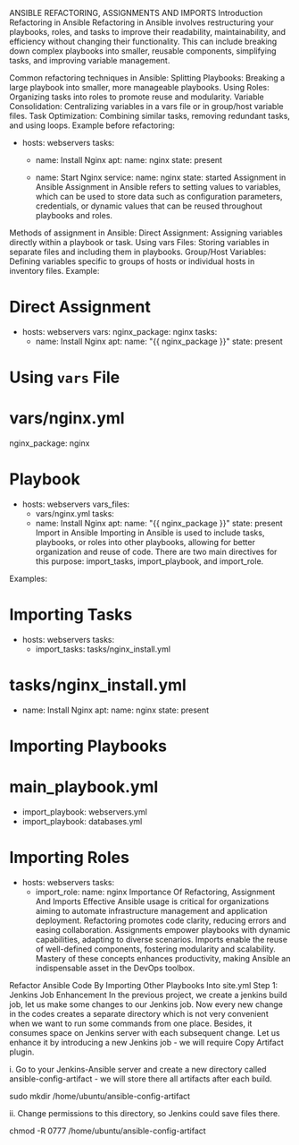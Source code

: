 ANSIBLE REFACTORING, ASSIGNMENTS AND IMPORTS
Introduction
Refactoring in Ansible
Refactoring in Ansible involves restructuring your playbooks, roles, and tasks to improve their readability, maintainability, and efficiency without changing their functionality. This can include breaking down complex playbooks into smaller, reusable components, simplifying tasks, and improving variable management.

Common refactoring techniques in Ansible:
Splitting Playbooks: Breaking a large playbook into smaller, more manageable playbooks.
Using Roles: Organizing tasks into roles to promote reuse and modularity.
Variable Consolidation: Centralizing variables in a vars file or in group/host variable files.
Task Optimization: Combining similar tasks, removing redundant tasks, and using loops.
Example before refactoring:

- hosts: webservers
  tasks:
    - name: Install Nginx
      apt:
        name: nginx
        state: present

    - name: Start Nginx
      service:
        name: nginx
        state: started
Assignment in Ansible
Assignment in Ansible refers to setting values to variables, which can be used to store data such as configuration parameters, credentials, or dynamic values that can be reused throughout playbooks and roles.

Methods of assignment in Ansible:
Direct Assignment: Assigning variables directly within a playbook or task.
Using vars Files: Storing variables in separate files and including them in playbooks.
Group/Host Variables: Defining variables specific to groups of hosts or individual hosts in inventory files.
Example:

# Direct Assignment
- hosts: webservers
  vars:
    nginx_package: nginx
  tasks:
    - name: Install Nginx
      apt:
        name: "{{ nginx_package }}"
        state: present

# Using `vars` File
# vars/nginx.yml
nginx_package: nginx

# Playbook
- hosts: webservers
  vars_files:
    - vars/nginx.yml
  tasks:
    - name: Install Nginx
      apt:
        name: "{{ nginx_package }}"
        state: present
Import in Ansible
Importing in Ansible is used to include tasks, playbooks, or roles into other playbooks, allowing for better organization and reuse of code. There are two main directives for this purpose: import_tasks, import_playbook, and import_role.

Examples:

# Importing Tasks
- hosts: webservers
  tasks:
    - import_tasks: tasks/nginx_install.yml

# tasks/nginx_install.yml
- name: Install Nginx
  apt:
    name: nginx
    state: present

# Importing Playbooks
# main_playbook.yml
- import_playbook: webservers.yml
- import_playbook: databases.yml

# Importing Roles
- hosts: webservers
  tasks:
    - import_role:
        name: nginx
Importance Of Refactoring, Assignment And Imports
Effective Ansible usage is critical for organizations aiming to automate infrastructure management and application deployment. Refactoring promotes code clarity, reducing errors and easing collaboration. Assignments empower playbooks with dynamic capabilities, adapting to diverse scenarios. Imports enable the reuse of well-defined components, fostering modularity and scalability. Mastery of these concepts enhances productivity, making Ansible an indispensable asset in the DevOps toolbox.

Refactor Ansible Code By Importing Other Playbooks Into site.yml
Step 1: Jenkins Job Enhancement In the previous project, we create a jenkins build job, let us make some changes to our Jenkins job. Now every new change in the codes creates a separate directory which is not very convenient when we want to run some commands from one place. Besides, it consumes space on Jenkins server with each subsequent change. Let us enhance it by introducing a new Jenkins job - we will require Copy Artifact plugin.

i. Go to your Jenkins-Ansible server and create a new directory called ansible-config-artifact - we will store there all artifacts after each build.

sudo mkdir /home/ubuntu/ansible-config-artifact

ii. Change permissions to this directory, so Jenkins could save files there.

chmod -R 0777 /home/ubuntu/ansible-config-artifact

